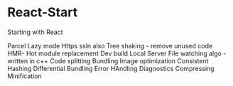 # React-Start

Starting with React

Parcel
Lazy mode
Https ssln also
Tree shaking - remove unused code
HMR- Hot module replacement
Dev build
Local Server
File watching algo - written in c++
Code splitting
Bundling
Image optimization
Consistent Hashing
Differential Bundling
Error HAndling
Diagnostics
Compressing
Minification

